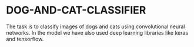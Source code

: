# DOG-AND-CAT-CLASSIFIER

The task is to classify images of dogs and cats using convolutional neural networks.
In the model we have also used deep learning libraries like keras and tensorflow. 
